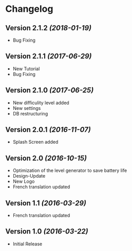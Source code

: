 Changelog
==========

Version 2.1.2 *(2018-01-19)*
----------------------------

 * Bug Fixing


Version 2.1.1 *(2017-06-29)*
----------------------------

 * New Tutorial
 * Bug Fixing


Version 2.1.0 *(2017-06-25)*
----------------------------

 * New difficulity level added
 * New settings
 * DB restructuring
	

Version 2.0.1 *(2016-11-07)*
----------------------------

 * Splash Screen added


Version 2.0 *(2016-10-15)*
----------------------------

 * Optimization of the level generator to save battery life
 * Design-Update
 * New Logo
 * French translation updated


Version 1.1 *(2016-03-29)*
----------------------------

 * French translation updated


Version 1.0 *(2016-03-22)*
----------------------------

 * Initial Release
